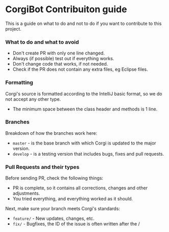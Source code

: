 # CorgiBot Contribuiton guide
This is a guide on what to do and not to do if you want to contribute to this project. 

### What to do and what to avoid
 - Don't create PR with only one line changed.
 - Always (if possible) test out if everything works.
 - Don't change code that works, if not needed.
 - Check if the PR does not contain any extra files, eg Eclipse files.

### Formatting
Corgi's source is formatted according to the IntelliJ basic format, so we do not accept any other type.
 - The minimum space between the class header and methods is 1 line.

### Branches
Breakdown of how the branches work here:
 - `master` - is the base branch with which Corgi is updated to the major version.
 - `develop` - is a testing version that includes bugs, fixes and pull requests.

### Pull Requests and their types
Before sending PR, check the following things:
 - PR is complete, so it contains all corrections, changes and other adjustments.
 - You tried everything, and everything worked as it should.

Next, make sure your branch meets Corgi's standards:
  - `feature/` - New updates, changes, etc.
  - `fix/` - Bugfixes, the ID of the issue is often written after the /
